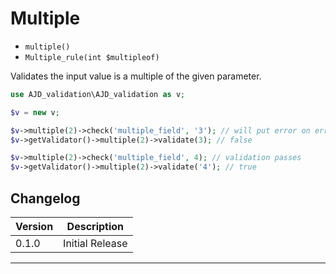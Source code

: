 # Multiple

- `multiple()`
- `Multiple_rule(int $multipleof)`

Validates the input value is a multiple of the given parameter.

```php
use AJD_validation\AJD_validation as v;

$v = new v;

$v->multiple(2)->check('multiple_field', '3'); // will put error on error bag
$v->getValidator()->multiple(2)->validate(3); // false

$v->multiple(2)->check('multiple_field', 4); // validation passes
$v->getValidator()->multiple(2)->validate('4'); // true

```

## Changelog

Version | Description
--------|-------------
  0.1.0 | Initial Release

***
